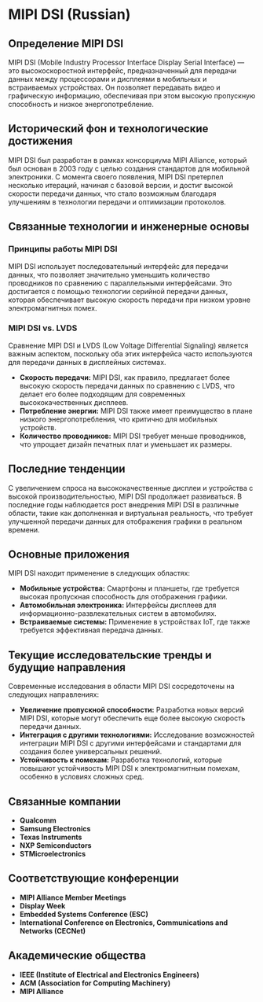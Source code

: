 # MIPI DSI (Russian)

## Определение MIPI DSI

MIPI DSI (Mobile Industry Processor Interface Display Serial Interface) — это высокоскоростной интерфейс, предназначенный для передачи данных между процессорами и дисплеями в мобильных и встраиваемых устройствах. Он позволяет передавать видео и графическую информацию, обеспечивая при этом высокую пропускную способность и низкое энергопотребление.

## Исторический фон и технологические достижения

MIPI DSI был разработан в рамках консорциума MIPI Alliance, который был основан в 2003 году с целью создания стандартов для мобильной электроники. С момента своего появления, MIPI DSI претерпел несколько итераций, начиная с базовой версии, и достиг высокой скорости передачи данных, что стало возможным благодаря улучшениям в технологии передачи и оптимизации протоколов.

## Связанные технологии и инженерные основы

### Принципы работы MIPI DSI

MIPI DSI использует последовательный интерфейс для передачи данных, что позволяет значительно уменьшить количество проводников по сравнению с параллельными интерфейсами. Это достигается с помощью технологии серийной передачи данных, которая обеспечивает высокую скорость передачи при низком уровне электромагнитных помех.

### MIPI DSI vs. LVDS

Сравнение MIPI DSI и LVDS (Low Voltage Differential Signaling) является важным аспектом, поскольку оба этих интерфейса часто используются для передачи данных в дисплейных системах. 

- **Скорость передачи:** MIPI DSI, как правило, предлагает более высокую скорость передачи данных по сравнению с LVDS, что делает его более подходящим для современных высококачественных дисплеев.
- **Потребление энергии:** MIPI DSI также имеет преимущество в плане низкого энергопотребления, что критично для мобильных устройств.
- **Количество проводников:** MIPI DSI требует меньше проводников, что упрощает дизайн печатных плат и уменьшает их размеры.

## Последние тенденции

С увеличением спроса на высококачественные дисплеи и устройства с высокой производительностью, MIPI DSI продолжает развиваться. В последние годы наблюдается рост внедрения MIPI DSI в различные области, такие как дополненная и виртуальная реальность, что требует улучшенной передачи данных для отображения графики в реальном времени.

## Основные приложения

MIPI DSI находит применение в следующих областях:

- **Мобильные устройства:** Смартфоны и планшеты, где требуется высокая пропускная способность для отображения графики.
- **Автомобильная электроника:** Интерфейсы дисплеев для информационно-развлекательных систем в автомобилях.
- **Встраиваемые системы:** Применение в устройствах IoT, где также требуется эффективная передача данных.

## Текущие исследовательские тренды и будущие направления

Современные исследования в области MIPI DSI сосредоточены на следующих направлениях:

- **Увеличение пропускной способности:** Разработка новых версий MIPI DSI, которые могут обеспечить еще более высокую скорость передачи данных.
- **Интеграция с другими технологиями:** Исследование возможностей интеграции MIPI DSI с другими интерфейсами и стандартами для создания более универсальных решений.
- **Устойчивость к помехам:** Разработка технологий, которые повышают устойчивость MIPI DSI к электромагнитным помехам, особенно в условиях сложных сред.

## Связанные компании

- **Qualcomm**
- **Samsung Electronics**
- **Texas Instruments**
- **NXP Semiconductors**
- **STMicroelectronics**

## Соответствующие конференции

- **MIPI Alliance Member Meetings**
- **Display Week**
- **Embedded Systems Conference (ESC)**
- **International Conference on Electronics, Communications and Networks (CECNet)**

## Академические общества

- **IEEE (Institute of Electrical and Electronics Engineers)**
- **ACM (Association for Computing Machinery)**
- **MIPI Alliance**